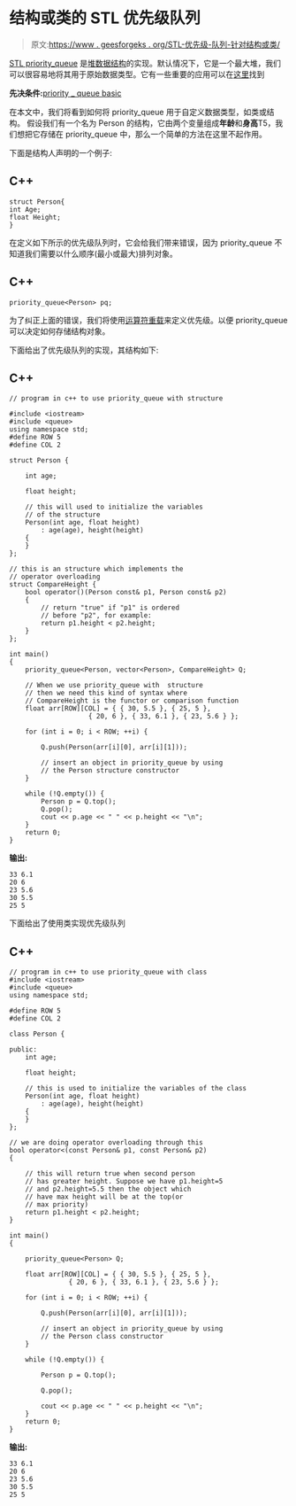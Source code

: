 # 结构或类的 STL 优先级队列

> 原文:[https://www . geesforgeks . org/STL-优先级-队列-针对结构或类/](https://www.geeksforgeeks.org/stl-priority-queue-for-structure-or-class/)

[STL priority_queue](https://www.geeksforgeeks.org/priority-queue-in-cpp-stl/) 是[堆数据结构](https://www.geeksforgeeks.org/heap-data-structure/)的实现。默认情况下，它是一个最大堆，我们可以很容易地将其用于原始数据类型。它有一些重要的应用可以在[这里](https://www.geeksforgeeks.org/applications-priority-queue/)找到

**先决条件:**[priority _ queue basic](https://www.geeksforgeeks.org/priority_queuepush-priority_queuepop-c-stl/)

在本文中，我们将看到如何将 priority_queue 用于自定义数据类型，如类或结构。
假设我们有一个名为 Person 的结构，它由两个变量组成**年龄**和**身高**T5，我们想把它存储在 priority_queue 中，那么一个简单的方法在这里不起作用。

下面是结构人声明的一个例子:

## C++

```
struct Person{
int Age;
float Height;
}
```

在定义如下所示的优先级队列时，它会给我们带来错误，因为 priority_queue 不知道我们需要以什么顺序(最小或最大)排列对象。

## C++

```
priority_queue<Person> pq;
```

为了纠正上面的错误，我们将使用[运算符重载](https://www.geeksforgeeks.org/operator-overloading-c/)来定义优先级。以便 priority_queue 可以决定如何存储结构对象。

下面给出了优先级队列的实现，其结构如下:

## C++

```
// program in c++ to use priority_queue with structure

#include <iostream>
#include <queue>
using namespace std;
#define ROW 5
#define COL 2

struct Person {

    int age;

    float height;

    // this will used to initialize the variables
    // of the structure
    Person(int age, float height)
        : age(age), height(height)
    {
    }
};

// this is an structure which implements the
// operator overloading
struct CompareHeight {
    bool operator()(Person const& p1, Person const& p2)
    {
        // return "true" if "p1" is ordered
        // before "p2", for example:
        return p1.height < p2.height;
    }
};

int main()
{
    priority_queue<Person, vector<Person>, CompareHeight> Q;

    // When we use priority_queue with  structure
    // then we need this kind of syntax where
    // CompareHeight is the functor or comparison function
    float arr[ROW][COL] = { { 30, 5.5 }, { 25, 5 },
                    { 20, 6 }, { 33, 6.1 }, { 23, 5.6 } };

    for (int i = 0; i < ROW; ++i) {

        Q.push(Person(arr[i][0], arr[i][1]));

        // insert an object in priority_queue by using
        // the Person structure constructor
    }

    while (!Q.empty()) {
        Person p = Q.top();
        Q.pop();
        cout << p.age << " " << p.height << "\n";
    }
    return 0;
}
```

**输出:**

```
33 6.1
20 6
23 5.6
30 5.5
25 5
```

下面给出了使用类实现优先级队列

## C++

```
// program in c++ to use priority_queue with class
#include <iostream>
#include <queue>
using namespace std;

#define ROW 5
#define COL 2

class Person {

public:
    int age;

    float height;

    // this is used to initialize the variables of the class
    Person(int age, float height)
        : age(age), height(height)
    {
    }
};

// we are doing operator overloading through this
bool operator<(const Person& p1, const Person& p2)
{

    // this will return true when second person
    // has greater height. Suppose we have p1.height=5
    // and p2.height=5.5 then the object which
    // have max height will be at the top(or
    // max priority)
    return p1.height < p2.height;
}

int main()
{

    priority_queue<Person> Q;

    float arr[ROW][COL] = { { 30, 5.5 }, { 25, 5 },
               { 20, 6 }, { 33, 6.1 }, { 23, 5.6 } };

    for (int i = 0; i < ROW; ++i) {

        Q.push(Person(arr[i][0], arr[i][1]));

        // insert an object in priority_queue by using
        // the Person class constructor
    }

    while (!Q.empty()) {

        Person p = Q.top();

        Q.pop();

        cout << p.age << " " << p.height << "\n";
    }
    return 0;
}
```

**输出:**

```
33 6.1
20 6
23 5.6
30 5.5
25 5
```